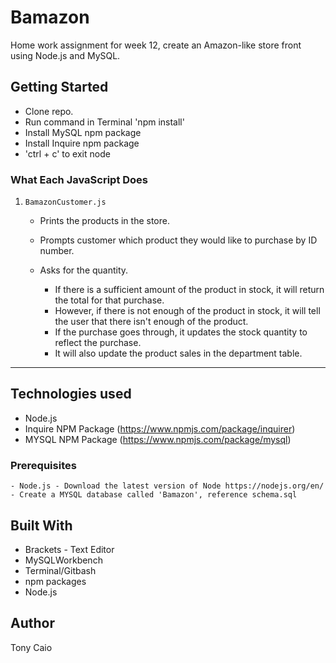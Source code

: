 # Bamazon

Home work assignment for week 12, create an Amazon-like store front using Node.js and MySQL.

## Getting Started

- Clone repo.
- Run command in Terminal 'npm install'
- Install MySQL npm package
- Install Inquire npm package
- 'ctrl + c' to exit node

### What Each JavaScript Does

1. `BamazonCustomer.js`

    * Prints the products in the store.

    * Prompts customer which product they would like to purchase by ID number.

    * Asks for the quantity.

      * If there is a sufficient amount of the product in stock, it will return the total for that purchase.
      * However, if there is not enough of the product in stock, it will tell the user that there isn't enough of the product.
      * If the purchase goes through, it updates the stock quantity to reflect the purchase.
      * It will also update the product sales in the department table.

-----------------------

## Technologies used
- Node.js
- Inquire NPM Package (https://www.npmjs.com/package/inquirer)
- MYSQL NPM Package (https://www.npmjs.com/package/mysql)

### Prerequisites

```
- Node.js - Download the latest version of Node https://nodejs.org/en/
- Create a MYSQL database called 'Bamazon', reference schema.sql
```

## Built With

* Brackets - Text Editor
* MySQLWorkbench
* Terminal/Gitbash
* npm packages
* Node.js

## Author

Tony Caio